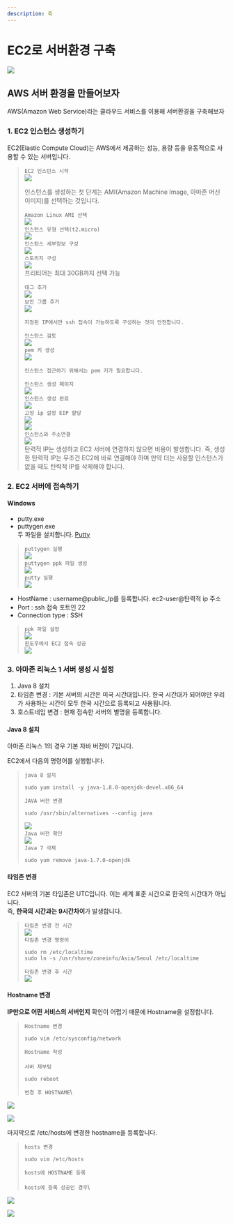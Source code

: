 ```yaml
---
description: 축
---
```


# EC2로 서버환경 구축



![](https://media.vlpt.us/images/swchoi0329/post/f2e0b190-0a1c-4098-9237-fac325d10a8b/aws-logo-2.png)

## AWS 서버 환경을 만들어보자 <a href="#aws" id="aws"></a>

AWS(Amazon Web Service)라는 클라우드 서비스를 이용해 서버환경을 구축해보자

### 1. EC2 인스턴스 생성하기 <a href="#1-ec2" id="1-ec2"></a>

EC2(Elastic Compute Cloud)는 AWS에서 제공하는 성능, 용량 등을 유동적으로 사용할 수 있는 서버입니다.

> `EC2 인스턴스 시작`\
> ![](https://media.vlpt.us/images/swchoi0329/post/de6c233a-f124-4005-8725-422bf86dc552/aws1.PNG)
>
> 인스턴스를 생성하는 첫 단계는 AMI(Amazon Machine Image, 아마존 머신 이미지)를 선택하는 것입니다.
>
> `Amazon Linux AMI 선택`\
> ![](https://media.vlpt.us/images/swchoi0329/post/b34a0206-9a80-427f-a651-4193ae0c344a/aws2.PNG)\
> `인스턴스 유형 선택(t2.micro)`\
> ![](https://media.vlpt.us/images/swchoi0329/post/84b72dae-5a3a-41e4-901b-98447f641903/aws3.PNG)\
> `인스턴스 세부정보 구성`\
> ![](https://media.vlpt.us/images/swchoi0329/post/0020cf8a-36a9-4a3e-93f4-865b87e8c5b5/aws4.PNG)\
> `스토리지 구성`\
> ![](https://media.vlpt.us/images/swchoi0329/post/a3162a35-8361-4978-aee0-73a3b4012fa1/aws5.PNG)\
> 프리티어는 최대 30GB까지 선택 가능
>
> `태그 추가`\
> ![](https://media.vlpt.us/images/swchoi0329/post/d3638854-35d3-4db7-ba39-45757fa62384/aws6.PNG)\
> `보안 그룹 추가`\
> ![](https://media.vlpt.us/images/swchoi0329/post/44bdae12-a2a4-4f72-a6d8-1439638f4bfa/aws7.PNG)
>
> ```
> 지정된 IP에서만 ssh 접속이 가능하도록 구성하는 것이 안전합니다.
> ```
>
> `인스턴스 검토`\
> ![](https://media.vlpt.us/images/swchoi0329/post/5d6fbba3-e312-48bb-87b3-95245a30d914/aws8.PNG)\
> `pem 키 생성`\
> ![](https://media.vlpt.us/images/swchoi0329/post/d95d4358-7e51-4c99-8bc5-945f926d3102/aws9.PNG)
>
> ```
> 인스턴스 접근하기 위해서는 pem 키가 필요합니다.
> ```
>
> `인스턴스 생성 페이지`\
> ![](https://media.vlpt.us/images/swchoi0329/post/44597549-29ea-4fd6-b58a-b52c547fa83e/aws10.PNG)\
> `인스턴스 생성 완료`\
> ![](https://media.vlpt.us/images/swchoi0329/post/134bace9-1e6c-4ff0-aa6f-c31c6fcf0371/aws11.PNG)\
> `고정 ip 설정 EIP 할당`\
> ![](https://media.vlpt.us/images/swchoi0329/post/36042865-b5e3-4fd4-82e1-23995d29f699/aws12.PNG)\
> ![](https://media.vlpt.us/images/swchoi0329/post/7d558499-44a7-4ca2-85dc-21025793a5dc/aws13.PNG)\
> `인스턴스와 주소연결`\
> ![](https://media.vlpt.us/images/swchoi0329/post/80b609b3-7eea-4201-b781-517cffd5edfe/aws14.PNG)\
> 탄력적 IP는 생성하고 EC2 서버에 연결하지 않으면 비용이 발생합니다. 즉, 생성한 탄력적 IP는 무조건 EC2에 바로 연결해야 하며 만약 더는 사용할 인스턴스가 없을 때도 탄력적 IP를 삭제해야 합니다.

### 2. EC2 서버에 접속하기 <a href="#2-ec2" id="2-ec2"></a>

#### Windows <a href="#windows" id="windows"></a>

* putty.exe
* puttygen.exe\
  두 파일을 설치합니다. [Putty](https://www.putty.org)

> `puttygen 실행`\
> ![](https://media.vlpt.us/images/swchoi0329/post/3e7699a5-4a19-4b79-b9bc-7ea0b11cd35b/putty1.PNG)\
> `puttygen ppk 파일 생성`\
> ![](https://media.vlpt.us/images/swchoi0329/post/e208e815-90ce-4df3-b10a-9e3ca69e2b8d/putty2.PNG)\
> `putty 실행`\
> ![](https://media.vlpt.us/images/swchoi0329/post/8742a380-e8ee-4e17-a052-fdd137915708/putty3.PNG)

* HostName : username@public\_Ip를 등록합니다. ec2-user@탄력적 ip 주소
* Port : ssh 접속 포트인 22
* Connection type : SSH

> `ppk 파일 설정`\
> ![](https://media.vlpt.us/images/swchoi0329/post/2ac212f7-bed1-4dc7-b460-2c4dbe667dbf/putty4.PNG)\
> `윈도우에서 EC2 접속 성공`\
> ![](https://media.vlpt.us/images/swchoi0329/post/32426b8e-f314-4748-bc9f-b630f7015a89/putty5.PNG)

### 3. 아마존 리눅스 1 서버 생성 시 설정 <a href="#3-1" id="3-1"></a>

1. Java 8 설치
2. 타임존 변경 : 기본 서버의 시간은 미국 시간대입니다. 한국 시간대가 되어야만 우리가 사용하는 시간이 모두 한국 시간으로 등록되고 사용됩니다.
3. 호스트네임 변경 : 현재 접속한 서버의 별명을 등록합니다.

#### Java 8 설치 <a href="#java-8" id="java-8"></a>

아마존 리눅스 1의 경우 기본 자바 버전이 7입니다.

EC2에서 다음의 명령어를 실행합니다.

> `java 8 설치`
>
> ```
> sudo yum install -y java-1.8.0-openjdk-devel.x86_64
> ```
>
> `JAVA 버전 변경`
>
> ```
> sudo /usr/sbin/alternatives --config java
> ```
>
> ![](https://media.vlpt.us/images/swchoi0329/post/d5cd5958-fada-4e95-9fb4-5cc0f1a8d52b/putty6.PNG)\
> `Java 버전 확인`\
> ![](https://media.vlpt.us/images/swchoi0329/post/35cebfa7-c512-4519-8b4d-9df016c8bd4e/putty7.PNG)\
> `Java 7 삭제`
>
> ```
> sudo yum remove java-1.7.0-openjdk
> ```

#### 타임존 변경 <a href="#undefined" id="undefined"></a>

EC2 서버의 기본 타임존은 UTC입니다. 이는 세계 표준 시간으로 한국의 시간대가 아닙니다.\
즉, **한국의 시간과는 9시간차이**가 발생합니다.

> `타임존 변경 전 시간`\
> ![](https://media.vlpt.us/images/swchoi0329/post/1ba2fc6b-f469-4e25-8901-2a0325814763/putty8.PNG)\
> `타임존 변경 명령어`
>
> ```
> sudo rm /etc/localtime
> sudo ln -s /usr/share/zoneinfo/Asia/Seoul /etc/localtime
> ```
>
> `타임존 변경 후 시간`\
> ![](https://media.vlpt.us/images/swchoi0329/post/8f1e8987-61ac-4248-9e40-fb4baf7c8f0f/putty9.PNG)

#### Hostname 변경 <a href="#hostname" id="hostname"></a>

**IP만으로 어떤 서비스의 서버인지** 확인이 어렵기 때문에 Hostname을 설정합니다.

> `Hostname 변경`
>
> ```
> sudo vim /etc/sysconfig/network
> ```
>
> `Hostname 작성`\
> \
> `서버 재부팅`
>
> ```
> sudo reboot
> ```
>
> `변경 후 HOSTNAME`\
>

![](https://media.vlpt.us/images/swchoi0329/post/1ba5d059-ff4a-4844-8d8d-75ea46b6be9f/putty10.PNG)

![](https://media.vlpt.us/images/swchoi0329/post/696b167c-dde8-4a31-afa6-c118157c72d4/putty11.PNG)

마지막으로 /etc/hosts에 변경한 hostname을 등록합니다.

> `hosts 변경`
>
> ```
> sudo vim /etc/hosts
> ```
>
> `hosts에 HOSTNAME 등록`\
> \
> `hosts에 등록 성공인 경우`\
>

![](https://media.vlpt.us/images/swchoi0329/post/4162690d-2efd-4fd6-86a7-076668597b41/putty12.PNG)

![](https://media.vlpt.us/images/swchoi0329/post/afc77bd1-6bdc-4506-b5a6-63527bf64b40/putty13.PNG)
